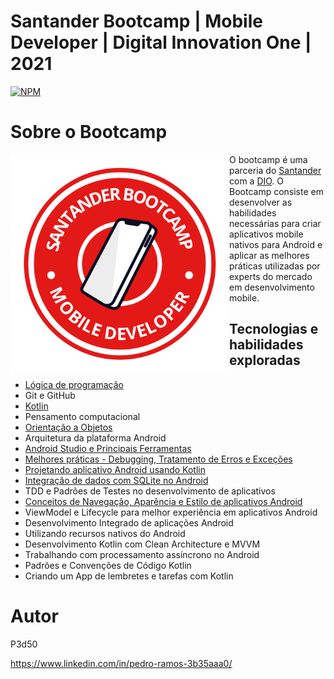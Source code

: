 # Santander Bootcamp | Mobile Developer | Digital Innovation One | 2021
 
[![NPM](https://img.shields.io/npm/l/react)](https://github.com/P3d50/Santander-Bootcamp-Mobile-Developer-Digital-Innovation-One-2021/blob/main/LICENSE) 

# Sobre o Bootcamp

<img src="https://github.com/P3d50/Santander-Bootcamp-Mobile-Developer-Digital-Innovation-One-2021/blob/main/assets/Santander%20Mobile%20Developer.png" align="left" height="350" width="350" >O bootcamp é uma parceria do <a href="https://www.becas-santander.com/">Santander<a/>  com a <a href="https://digitalinnovation.one/">DIO</a>. O Bootcamp consiste em desenvolver as habilidades necessárias para criar aplicativos mobile nativos para Android e aplicar as melhores práticas utilizadas por experts do mercado em desenvolvimento mobile. 


## Tecnologias e habilidades exploradas
- <a href="https://github.com/P3d50/Santander-Bootcamp-Kotlin-Mobile-Developer-Digital-Innovation-One-2021/tree/main/Introdu%C3%A7%C3%A3o%20a%20l%C3%B3gica%20de%20programa%C3%A7%C3%A3o">Lógica de programação</a>
- Git e GitHub
- <a href="https://github.com/P3d50/Santander-Bootcamp-Kotlin-Mobile-Developer-Digital-Innovation-One-2021/tree/main/ColecoesArraysListas">Kotlin</a>
- Pensamento computacional
- <a href="https://github.com/P3d50/Santander-Bootcamp-Kotlin-Mobile-Developer-Digital-Innovation-One-2021/tree/main/IntroducaoOOComKotlin"> Orientação a Objetos</a>
- Arquitetura da plataforma Android
- <a href="https://github.com/P3d50/Santander-Bootcamp-Kotlin-Mobile-Developer-Digital-Innovation-One-2021/tree/main/AndroidStudioFerramentasAppCalculadora"> Android Studio e Principais Ferramentas</a>
- <a href="https://github.com/P3d50/Santander-Bootcamp-Kotlin-Mobile-Developer-Digital-Innovation-One-2021/tree/main/DIO-android-aula-6-error-debug-master">Melhores práticas - Debugging, Tratamento de Erros e Exceções</a>
- <a href="https://github.com/P3d50/Santander-Bootcamp-Kotlin-Mobile-Developer-Digital-Innovation-One-2021/tree/main/ProjetandoAplicativoAndroidComKotlin">Projetando aplicativo Android usando Kotlin</a>
- <a href="https://github.com/P3d50/listacontatos-bootcamp-kotlin">Integração de dados com SQLite no Android</a>
- TDD e Padrões de Testes no desenvolvimento de aplicativos
- <a href="https://github.com/P3d50/Santander-Bootcamp-Kotlin-Mobile-Developer-Digital-Innovation-One-2021/tree/main/ConceitosDeNavegacaoAparenciaEEstiloDeAplicativosAndroid">Conceitos de Navegação, Aparência e Estilo de aplicativos Android</a>
- ViewModel e Lifecycle para melhor experiência em aplicativos Android
- Desenvolvimento Integrado de aplicações Android
- Utilizando recursos nativos do Android
- Desenvolvimento Kotlin com Clean Architecture e MVVM
- Trabalhando com processamento assíncrono no Android
- Padrões e Convenções de Código Kotlin
- Criando um App de lembretes e tarefas com Kotlin

# Autor

P3d50

https://www.linkedin.com/in/pedro-ramos-3b35aaa0/

